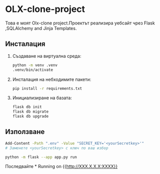 # OLX-clone-project

Това е моят Olx-clone project.Проектът реализира уебсайт чрез Flask ,SQLAlchemy and Jinja Templates.

## Инсталация

1. Създаване на виртуална среда:

    ```bash
    python -m venv .venv
    .venv/bin/activate
    ```

2. Инсталация на небходимите пакети:

    ```bash
    pip install -r requirements.txt
    ```

3. Инициализиране на базата:

    ```bash
    flask db init
    flask db migrate
    flask db upgrade
    ```

## Използване

```bash
Add-Content -Path ".env" -Value "SECRET_KEY='<yourSecretkey>'" 
# Заменете <yourSecretkey> с ключ по ваш избор
```

```bash
python -m flask --app app.py run
```
Последвайте * Running on {{http://XXX.X.X.X:XXXX}} 
